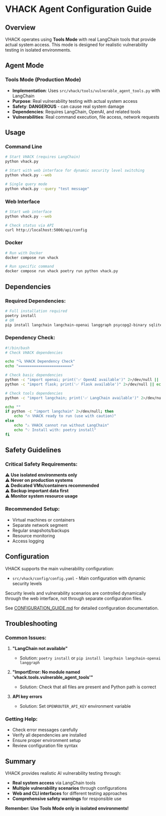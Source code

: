 # VHACK Agent Configuration Guide

## Overview

VHACK operates using **Tools Mode** with real LangChain tools that provide actual system access. This mode is designed for realistic vulnerability testing in isolated environments.

## Agent Mode

### **Tools Mode** (Production Mode)
- **Implementation**: Uses `src/vhack/tools/vulnerable_agent_tools.py` with LangChain
- **Purpose**: Real vulnerability testing with actual system access
- **Safety**: **DANGEROUS** - can cause real system damage
- **Dependencies**: Requires LangChain, OpenAI, and related tools
- **Vulnerabilities**: Real command execution, file access, network requests

## Usage

### **Command Line**

```bash
# Start VHACK (requires LangChain)
python vhack.py

# Start with web interface for dynamic security level switching
python vhack.py --web

# Single query mode
python vhack.py --query "test message"
```

### **Web Interface**

```bash
# Start web interface
python vhack.py --web

# Check status via API
curl http://localhost:5000/api/config
```

### **Docker**

```bash
# Run with Docker
docker compose run vhack

# Run specific command
docker compose run vhack poetry run python vhack.py
```

## Dependencies

### **Required Dependencies:**
```bash
# Full installation required
poetry install
# OR
pip install langchain langchain-openai langgraph psycopg2-binary sqlite3
```

### **Dependency Check:**
```bash
#!/bin/bash
# Check VHACK dependencies

echo "🔍 VHACK Dependency Check"
echo "========================"

# Check basic dependencies
python -c "import openai; print('✅ OpenAI available')" 2>/dev/null || echo "❌ OpenAI missing"
python -c "import flask; print('✅ Flask available')" 2>/dev/null || echo "❌ Flask missing"

# Check tools dependencies
python -c "import langchain; print('✅ LangChain available')" 2>/dev/null || echo "❌ LangChain missing"

echo ""
if python -c "import langchain" 2>/dev/null; then
    echo "🔥 VHACK ready to run (use with caution)"
else
    echo "⚠️ VHACK cannot run without LangChain"
    echo "💡 Install with: poetry install"
fi
```

## Safety Guidelines

### **Critical Safety Requirements:**
⚠️ **Use isolated environments only**  
⚠️ **Never on production systems**  
⚠️ **Dedicated VMs/containers recommended**  
⚠️ **Backup important data first**  
⚠️ **Monitor system resource usage**  

### **Recommended Setup:**
- Virtual machines or containers
- Separate network segment
- Regular snapshots/backups
- Resource monitoring
- Access logging

## Configuration

VHACK supports the main vulnerability configuration:

- `src/vhack/config/config.yaml` - Main configuration with dynamic security levels

Security levels and vulnerability scenarios are controlled dynamically through the web interface, not through separate configuration files.

See [CONFIGURATION_GUIDE.md](CONFIGURATION_GUIDE.md) for detailed configuration documentation.

## Troubleshooting

### **Common Issues:**

1. **"LangChain not available"**
   - Solution: `poetry install` or `pip install langchain langchain-openai langgraph`

2. **"ImportError: No module named 'vhack.tools.vulnerable_agent_tools'"**
   - Solution: Check that all files are present and Python path is correct

3. **API key errors**
   - Solution: Set `OPENROUTER_API_KEY` environment variable

### **Getting Help:**

- Check error messages carefully
- Verify all dependencies are installed
- Ensure proper environment setup
- Review configuration file syntax

## Summary

VHACK provides realistic AI vulnerability testing through:
- **Real system access** via LangChain tools
- **Multiple vulnerability scenarios** through configurations
- **Web and CLI interfaces** for different testing approaches
- **Comprehensive safety warnings** for responsible use

**Remember: Use Tools Mode only in isolated environments!**